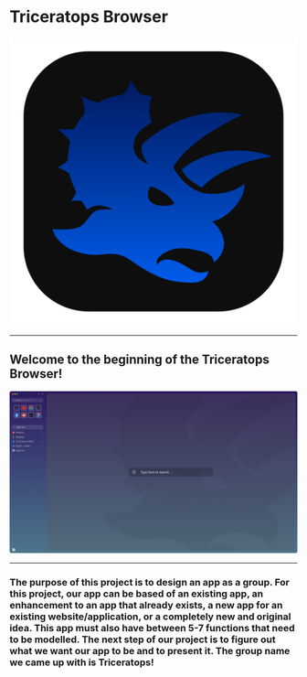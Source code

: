 # Triceratops Browser
  
  
  
![App Icon](images/App_Icon-Dark.png?raw=true "Title")
  
  
---
  
  
## Welcome to the beginning of the Triceratops Browser!
  
  
![Browser GUI](images/Sunrise.png?raw=true "Title")
  
  
---
  
  
  
### The purpose of this project is to design an app as a group. For this project, our app can be based of an existing app, an enhancement to an app that already exists, a new app for an existing website/application, or a completely new and original idea. This app must also have between 5-7 functions that need to be modelled. The next step of our project is to figure out what we want our app to be and to present it. The group name we came up with is Triceratops!
